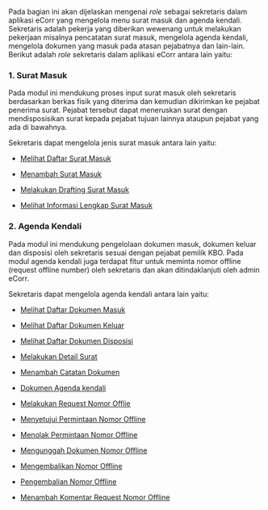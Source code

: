 Pada bagian ini akan dijelaskan mengenai _role_ sebagai sekretaris dalam aplikasi eCorr yang mengelola menu surat masuk dan 
agenda kendali. Sekretaris adalah pekerja yang diberikan wewenang untuk melakukan pekerjaan misalnya pencatatan surat masuk, 
mengelola agenda kendali, mengelola dokumen yang masuk pada atasan pejabatnya dan lain-lain. Berikut adalah _role_ sekretaris
dalam aplikasi eCorr antara lain yaitu:

### 1. Surat Masuk

Pada modul ini mendukung proses input surat masuk oleh sekretaris berdasarkan berkas fisik yang diterima dan kemudian 
dikirimkan ke pejabat penerima surat. Pejabat tersebut dapat meneruskan surat dengan mendisposisikan surat kepada pejabat 
tujuan lainnya ataupun pejabat yang ada di bawahnya.

Sekretaris dapat mengelola jenis surat masuk antara lain yaitu:

- [Melihat Daftar Surat Masuk](https://docs.oficioo.id/Categories/f4e57290-e6b5-4f7b-a02b-21d91f81ff0f/sekretaris#!/Posts/f4e57290-e6b5-4f7b-a02b-21d91f81ff0f/surat-masuk/bcaa0dd61e984782bf603440ea5f7735 "Klik Link Ini Untuk Melihat Daftar Surat Masuk")

- [Menambah Surat Masuk](https://docs.oficioo.id/Categories/f4e57290-e6b5-4f7b-a02b-21d91f81ff0f/sekretaris#!/Posts/f4e57290-e6b5-4f7b-a02b-21d91f81ff0f/surat-masuk/08ff85366f1e4daa9c8df9bd892d654d "Klik Link Ini Untuk Menambah Daftar Surat Masuk")

- [Melakukan Drafting Surat Masuk](https://docs.oficioo.id/Categories/f4e57290-e6b5-4f7b-a02b-21d91f81ff0f/sekretaris#!/Posts/f4e57290-e6b5-4f7b-a02b-21d91f81ff0f/surat-masuk/54ba9c27fe6b41f08185d35cc0a5f727 "Klik Link Ini Untuk Melakukan Drafting Surat Masuk")

- [Melihat Informasi Lengkap Surat Masuk](https://docs.oficioo.id/Categories/f4e57290-e6b5-4f7b-a02b-21d91f81ff0f/sekretaris#!/Posts/f4e57290-e6b5-4f7b-a02b-21d91f81ff0f/surat-masuk/1220733dfa3f4973a0e1e9f104f81d12 "Klik Link Ini Untuk Melihat Informasi Lengkap Surat Masuk")


### 2. Agenda Kendali

Pada modul ini mendukung pengelolaan dokumen masuk, dokumen keluar dan disposisi oleh sekretaris sesuai dengan pejabat pemilik KBO. Pada modul agenda kendali juga terdapat fitur untuk meminta nomor offline (request offline number) oleh sekretaris dan akan ditindaklanjuti oleh admin eCorr.

Sekretaris dapat mengelola agenda kendali antara lain yaitu:

- [Melihat Daftar Dokumen Masuk](https://docs.oficioo.id/Categories/f4e57290-e6b5-4f7b-a02b-21d91f81ff0f/sekretaris#!/Posts/f4e57290-e6b5-4f7b-a02b-21d91f81ff0f/agenda-kendali/a7ad04c2a44d41e9bbff13d3ae6b4511 "Klik Link Ini Untuk Melihat Daftar Dokumen Masuk")

- [Melihat Daftar Dokumen Keluar](https://docs.oficioo.id/Categories/f4e57290-e6b5-4f7b-a02b-21d91f81ff0f/sekretaris#!/Posts/f4e57290-e6b5-4f7b-a02b-21d91f81ff0f/agenda-kendali/bbdb5c11e68249589d4819c6d8ee3854 "Klik Link Ini Untuk Melihat Daftar Dokumen Keluar")

- [Melihat Daftar Dokumen Disposisi](https://docs.oficioo.id/Categories/f4e57290-e6b5-4f7b-a02b-21d91f81ff0f/sekretaris#!/Posts/f4e57290-e6b5-4f7b-a02b-21d91f81ff0f/agenda-kendali/f2de3f48137e4a4f9c856e3aca5ac7d4 "Klik Link Ini Untuk Melihat Daftar Dokumen Disposisi")

- [Melakukan Detail Surat](https://docs.oficioo.id/Categories/f4e57290-e6b5-4f7b-a02b-21d91f81ff0f/sekretaris#!/Posts/f4e57290-e6b5-4f7b-a02b-21d91f81ff0f/agenda-kendali/335973e88704437bb114c216b92bfd96 "Klik Link Ini Untuk Melakukan Detail Surat")

- [Menambah Catatan Dokumen](https://docs.oficioo.id/Categories/f4e57290-e6b5-4f7b-a02b-21d91f81ff0f/sekretaris#!/Posts/f4e57290-e6b5-4f7b-a02b-21d91f81ff0f/agenda-kendali/c38fbeb5c8554436aa2c5a2f5b7a377a "Klik Link Ini Untuk Menambah Catatan Dokumen")

- [Dokumen Agenda kendali](https://docs.oficioo.id/Categories/f4e57290-e6b5-4f7b-a02b-21d91f81ff0f/sekretaris#!/Posts/f4e57290-e6b5-4f7b-a02b-21d91f81ff0f/agenda-kendali/227a1c3e151a4c89b48df6345a44c094 "Klik Link Ini Untuk Mencetak Dokumen Agenda kendali")

- [Melakukan Request Nomor Offlie](https://docs.oficioo.id/Categories/f4e57290-e6b5-4f7b-a02b-21d91f81ff0f/sekretaris#!/Posts/f4e57290-e6b5-4f7b-a02b-21d91f81ff0f/agenda-kendali/e464d73ce4e0448a812f9e82e835aa2a "Klik Link Ini Untuk Melakukan Request Nomor Offlie")

- [Menyetujui Permintaan Nomor Offline](https://docs.oficioo.id/Categories/f4e57290-e6b5-4f7b-a02b-21d91f81ff0f/sekretaris#!/Posts/f4e57290-e6b5-4f7b-a02b-21d91f81ff0f/agenda-kendali/9549d838da8b4baaa896203a1f961ccf "Klik Link Ini Untuk Menyetujui Permintaan Nomor Offline")

- [Menolak Permintaan Nomor Offline](https://docs.oficioo.id/Categories/f4e57290-e6b5-4f7b-a02b-21d91f81ff0f/sekretaris#!/Posts/f4e57290-e6b5-4f7b-a02b-21d91f81ff0f/agenda-kendali/e6961403d5074987a6ff72ab21fc185b "Klik Link Ini Untuk Menolak Permintaan Nomor Offline")

- [Mengunggah Dokumen Nomor Offline](https://docs.oficioo.id/Categories/f4e57290-e6b5-4f7b-a02b-21d91f81ff0f/sekretaris#!/Posts/f4e57290-e6b5-4f7b-a02b-21d91f81ff0f/agenda-kendali/0d85dd6f2893443987efc26f2227db55 "Klik Link Ini Untuk Mengunggah Dokumen Nomor Offline")

- [Mengembalikan Nomor Offline](https://docs.oficioo.id/Categories/f4e57290-e6b5-4f7b-a02b-21d91f81ff0f/sekretaris#!/Posts/f4e57290-e6b5-4f7b-a02b-21d91f81ff0f/agenda-kendali/d63ef3c33600489e8ecc78458580fe2a "Klik Link Ini Untuk Mengembalikan Nomor Offline")

- [Pengembalian Nomor Offline](https://docs.oficioo.id/Categories/f4e57290-e6b5-4f7b-a02b-21d91f81ff0f/sekretaris#!/Posts/f4e57290-e6b5-4f7b-a02b-21d91f81ff0f/agenda-kendali/3ca599feed5541ed9c5c7698d65186b3 "Klik Link Ini Untuk Menyetujui Pengembalian Nomor Offline")

- [Menambah Komentar Request Nomor Offline](https://docs.oficioo.id/Categories/f4e57290-e6b5-4f7b-a02b-21d91f81ff0f/sekretaris#!/Posts/f4e57290-e6b5-4f7b-a02b-21d91f81ff0f/agenda-kendali/ed1dd24930574cea80170251d196ce33 "Klik Link Ini Untuk Menambah Komentar Request Nomor Offline")

